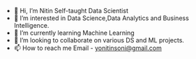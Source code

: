 - 👋 Hi, I’m Nitin Self-taught Data Scientist
- 👀 I’m interested in Data Science,Data Analytics and Business Intelligence.
- 🌱 I’m currently learning Machine Learning
- 💞️ I’m looking to collaborate on various DS and ML projects.
- 📫 How to reach me Email - yonitinsoni@gmail.com

<!---
nitinsoni1/nitinsoni1 is a ✨ special ✨ repository because its `README.md` (this file) appears on your GitHub profile.
You can click the Preview link to take a look at your changes.
--->
